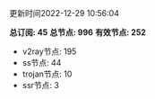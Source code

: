 更新时间2022-12-29 10:56:04

**总订阅: 45**
**总节点: 996**
**有效节点: 252**
- v2ray节点: 195
- ss节点: 44
- trojan节点: 10
- ssr节点: 3

